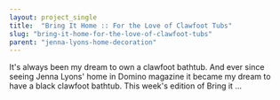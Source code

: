 ```yaml
---
layout: project_single
title:  "Bring It Home :: For the Love of Clawfoot Tubs"
slug: "bring-it-home-for-the-love-of-clawfoot-tubs"
parent: "jenna-lyons-home-decoration"
---
```

It's always been my dream to own a clawfoot bathtub. And ever since seeing Jenna Lyons' home in Domino magazine it became my dream to have a black clawfoot bathtub. This week's edition of Bring it ...